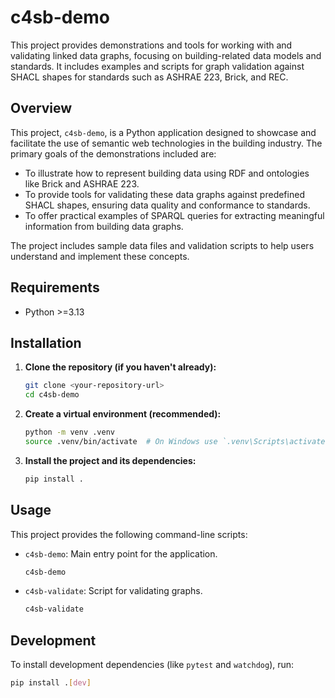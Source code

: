 # c4sb-demo

This project provides demonstrations and tools for working with and validating linked data graphs, focusing on building-related data models and standards. It includes examples and scripts for graph validation against SHACL shapes for standards such as ASHRAE 223, Brick, and REC.

## Overview

This project, `c4sb-demo`, is a Python application designed to showcase and facilitate the use of semantic web technologies in the building industry. The primary goals of the demonstrations included are:

-   To illustrate how to represent building data using RDF and ontologies like Brick and ASHRAE 223.
-   To provide tools for validating these data graphs against predefined SHACL shapes, ensuring data quality and conformance to standards.
-   To offer practical examples of SPARQL queries for extracting meaningful information from building data graphs.

The project includes sample data files and validation scripts to help users understand and implement these concepts.

## Requirements

-   Python >=3.13

## Installation

1.  **Clone the repository (if you haven't already):**

    ```bash
    git clone <your-repository-url>
    cd c4sb-demo
    ```

2.  **Create a virtual environment (recommended):**

    ```bash
    python -m venv .venv
    source .venv/bin/activate  # On Windows use `.venv\Scripts\activate`
    ```

3.  **Install the project and its dependencies:**

    ```bash
    pip install .
    ```

## Usage

This project provides the following command-line scripts:

-   `c4sb-demo`: Main entry point for the application.

    ```bash
    c4sb-demo
    ```

-   `c4sb-validate`: Script for validating graphs.

    ```bash
    c4sb-validate
    ```

## Development

To install development dependencies (like `pytest` and `watchdog`), run:

```bash
pip install .[dev]
```